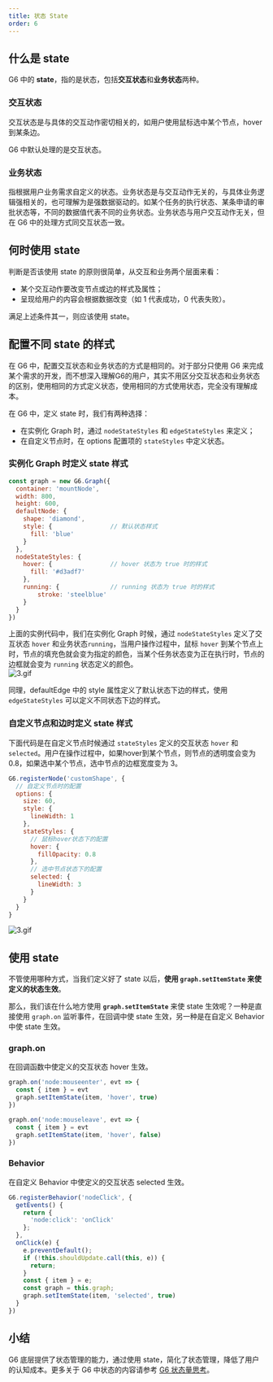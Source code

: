 ```yaml
---
title: 状态 State
order: 6
---
```


## 什么是 state
G6 中的 **state**，指的是状态，包括**交互状态**和**业务状态**两种。

### 交互状态
交互状态是与具体的交互动作密切相关的，如用户使用鼠标选中某个节点，hover 到某条边。

G6 中默认处理的是交互状态。

### 业务状态
指根据用户业务需求自定义的状态。业务状态是与交互动作无关的，与具体业务逻辑强相关的，也可理解为是强数据驱动的。如某个任务的执行状态、某条申请的审批状态等，不同的数据值代表不同的业务状态。业务状态与用户交互动作无关，但在 G6 中的处理方式同交互状态一致。

## 何时使用 state
判断是否该使用 state 的原则很简单，从交互和业务两个层面来看：

- 某个交互动作要改变节点或边的样式及属性；
- 呈现给用户的内容会根据数据改变（如 1 代表成功，0 代表失败）。

满足上述条件其一，则应该使用 state。

## 配置不同 state 的样式
在 G6 中，配置交互状态和业务状态的方式是相同的。对于部分只使用 G6 来完成某个需求的开发，而不想深入理解G6的用户，其实不用区分交互状态和业务状态的区别，使用相同的方式定义状态，使用相同的方式使用状态，完全没有理解成本。

在 G6 中，定义 state 时，我们有两种选择：

- 在实例化 Graph 时，通过 `nodeStateStyles` 和 `edgeStateStyles` 来定义；
- 在自定义节点时，在 options 配置项的 `stateStyles` 中定义状态。

### 实例化 Graph 时定义 state 样式
```javascript
const graph = new G6.Graph({
  container: 'mountNode',
  width: 800,
  height: 600,
  defaultNode: {
    shape: 'diamond',
    style: {                // 默认状态样式
      fill: 'blue'
    }
  },
  nodeStateStyles: {
    hover: {                // hover 状态为 true 时的样式
      fill: '#d3adf7'
    },
    running: {              // running 状态为 true 时的样式
    	stroke: 'steelblue'
    }
  }
})
```

上面的实例代码中，我们在实例化 Graph 时候，通过 `nodeStateStyles` 定义了交互状态 `hover` 和业务状态`running`，当用户操作过程中，鼠标 `hover` 到某个节点上时，节点的填充色就会变为指定的颜色，当某个任务状态变为正在执行时，节点的边框就会变为 `running` 状态定义的颜色。<br />![3.gif](https://cdn.nlark.com/yuque/0/2019/gif/244306/1570584254138-c2ef66cc-0067-41bf-8235-63798c65a3c1.gif#align=left&display=inline&height=181&name=3.gif&originHeight=181&originWidth=247&search=&size=8886&status=done&width=247)

同理，defaultEdge 中的 style 属性定义了默认状态下边的样式，使用 `edgeStateStyles` 可以定义不同状态下边的样式。

### 自定义节点和边时定义 state 样式
下面代码是在自定义节点时候通过 `stateStyles` 定义的交互状态 `hover` 和 `selected`。用户在操作过程中，如果hover到某个节点，则节点的透明度会变为 0.8，如果选中某个节点，选中节点的边框宽度变为 3。
```javascript
G6.registerNode('customShape', {
  // 自定义节点时的配置
  options: {
    size: 60,
    style: {
      lineWidth: 1
    },
    stateStyles: {
      // 鼠标hover状态下的配置
      hover: {
        fillOpacity: 0.8
      },
      // 选中节点状态下的配置
      selected: {
        lineWidth: 3
      }
    }
  }
}
```
![3.gif](https://cdn.nlark.com/yuque/0/2019/gif/244306/1570584254137-65f129dd-45fc-430d-9485-991ee1d2dbba.gif#align=left&display=inline&height=181&name=3.gif&originHeight=181&originWidth=247&search=&size=8385&status=done&width=247)

## 使用 state
不管使用哪种方式，当我们定义好了 state 以后，**使用 `graph.setItemState` 来使定义的状态生效**。

那么，我们该在什么地方使用 **`graph.setItemState`** 来使 state 生效呢？一种是直接使用 `graph.on` 监听事件，在回调中使 state 生效，另一种是在自定义 Behavior 中使 state 生效。

### graph.on
在回调函数中使定义的交互状态 hover 生效。
```javascript
graph.on('node:mouseenter', evt => {
  const { item } = evt
  graph.setItemState(item, 'hover', true)
})

graph.on('node:mouseleave', evt => {
  const { item } = evt
  graph.setItemState(item, 'hover', false)
})
```

### Behavior
在自定义 Behavior 中使定义的交互状态 selected 生效。
```javascript
G6.registerBehavior('nodeClick', {
  getEvents() {
    return {
      'node:click': 'onClick'
    };
  },
  onClick(e) {
    e.preventDefault();
    if (!this.shouldUpdate.call(this, e)) {
      return;
    }
    const { item } = e;
    const graph = this.graph;
    graph.setItemState(item, 'selected', true)
  }
})
```

## 小结
G6 底层提供了状态管理的能力，通过使用 state，简化了状态管理，降低了用户的认知成本。更多关于 G6 中状态的内容请参考 [G6 状态量思考](https://www.yuque.com/antv/g6/xiux28)。
